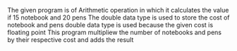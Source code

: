 The given program is of Arithmetic operation in which it calculates the value if 15 notebook and 20 pens
The double data type is used to store the cost of notebook and pens 
double data type is used because the given cost is floating point 
This program multipliew the number of notebooks and pens by their respective cost and adds the result

